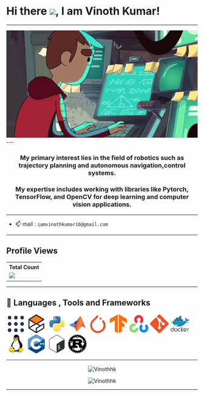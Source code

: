 # Hi there <img src="https://raw.githubusercontent.com/MartinHeinz/MartinHeinz/master/wave.gif" width="30px">, I am Vinoth Kumar!

---
<img src="https://github.com/Vinothhk/Vinothhk/blob/main/240825371-403af6cc-32fd-4026-8fb5-ae523bf899c3.gif" width="530">
---
<h3 align="center">My primary interest lies in the field of robotics such as trajectory planning and autonomous navigation,control systems.</h3>


<h3 align="center">My expertise includes working with libraries like Pytorch, TensorFlow, and OpenCV for deep learning and computer vision applications.</h3>

---

- 📫 mail : `iamvinothkumar16@gmail.com`

---

## Profile Views


  <table>
    <tr>
      <!-- <th>Profile Views</th> -->
      <th>Total Count</th>
    </tr>
    <tr>
      <!-- <td>
        <div align="center">
          <br />
          <a align="center" href="https://github.com/Vinothhk"><b>Vinothhk</b></a>
        </b>
      </td> -->
      <!-- Profile Views -->
      <td>
         <a href="https://github.com/Vinothhk"> <img src="https://komarev.com/ghpvc/?username=Vinothhk&style=for-the-badge&color=brightgreen"> </a>
      </td>
    </tr>
  </table>

---
## 🧰 Languages , Tools and Frameworks


<img src="https://github.com/devicons/devicon/blob/master/icons/ros/ros-original.svg" alt="ROS logo" width="50" height="50" /> <img 
src="https://github.com/devicons/devicon/blob/master/icons/gazebo/gazebo-original.svg" alt="Gazebo logo" width="50" height="50" /> <img 
src="https://github.com/devicons/devicon/blob/master/icons/python/python-original.svg" alt="Python logo" width="50" height="50" /> <img 
src="https://github.com/devicons/devicon/blob/master/icons/matlab/matlab-original.svg" alt="Matlab logo" width="50" height="50" /> <img 
src="https://github.com/devicons/devicon/blob/master/icons/pytorch/pytorch-original.svg" alt="Pytorch logo" width="50" height="50" /> <img 
src="https://github.com/devicons/devicon/blob/master/icons/tensorflow/tensorflow-original.svg" alt="Tensorflow logo" width="50" height="50" /> <img 
src="https://github.com/devicons/devicon/blob/master/icons/opencv/opencv-original.svg" alt="OpenCV logo" width="50" height="50" /> <img 
src="https://github.com/devicons/devicon/blob/master/icons/git/git-original.svg" alt="Git logo" width="50" height="50"/> <img 
src="https://github.com/devicons/devicon/blob/master/icons/docker/docker-original-wordmark.svg" alt="Docker logo" width="50" height="50" /> <img 
src="https://github.com/devicons/devicon/blob/master/icons/linux/linux-original.svg" alt="Linux logo" width="50" height="50" /> <img 
src="https://github.com/devicons/devicon/blob/master/icons/cplusplus/cplusplus-original.svg" alt="CPlusPlus logo" width="50" height="50" />  <img 
src="https://github.com/devicons/devicon/blob/master/icons/bash/bash-original.svg" alt="bash logo" width="50" height="50" /> <img 
src="https://github.com/devicons/devicon/blob/master/icons/rust/rust-original.svg" alt="RUST logo" width="50" height="50" />

---

<p align="center" >
<img align="center" src="https://github-readme-stats.vercel.app/api?username=Vinothhk&theme=slateorange&show_icons=true&hide_border=false&count_private=true" alt="Vinothhk">
</p>
<p align="center">
<img  src="https://github-readme-streak-stats.herokuapp.com/?user=Vinothhk&theme=slateorange&hide_border=false" alt="Vinothhk">
</p>

---
<!--
**Vinothhk/Vinothhk** is a ✨ _special_ ✨ repository because its `README.md` (this file) appears on your GitHub profile.

Here are some ideas to get you started:

- 🔭 I’m currently working on ...
- 🌱 I’m currently learning ...
- 👯 I’m looking to collaborate on ...
- 🤔 I’m looking for help with ...
- 💬 Ask me about ...
- 📫 How to reach me: ...
- 😄 Pronouns: ...
- ⚡ Fun fact: ...
-->
